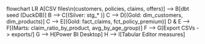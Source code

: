 flowchart LR
  A[CSV files\n(customers, policies, claims, offers)] --> B[dbt seed (DuckDB)]
  B --> C[(Silver: stg_* )]
  C --> D[(Gold: dim_customers, dim_products)]
  C --> E[(Gold: fact_claims, fct_policy_premium)]
  D & E --> F[(Marts: claim_ratio_by_product, avg_by_age_group)]
  F --> G[Export CSVs -> exports/]
  G --> H[Power BI Desktop]
  H --> I[Tabular Editor measures]
